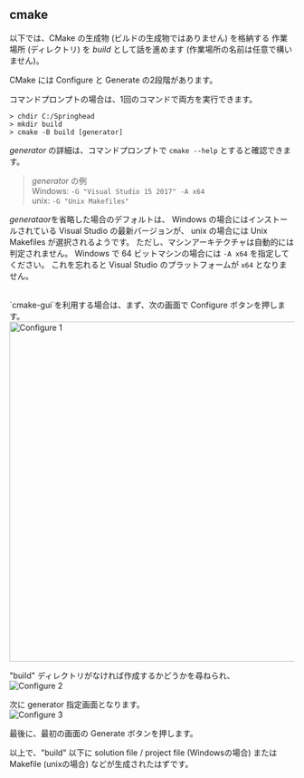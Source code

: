 ## cmake

以下では、CMake の生成物 (ビルドの生成物ではありません) を格納する
作業場所 (ディレクトリ) を *build* として話を進めます
(作業場所の名前は任意で構いません)。

CMake には Configure と Generate の2段階があります。

コマンドプロンプトの場合は、1回のコマンドで両方を実行できます。
```
> chdir C:/Springhead
> mkdir build
> cmake -B build [generator]
```

<a id="generator"></a>
*generator* の詳細は、コマンドプロンプトで `cmake --help` とすると確認できます。

> *generator* の例<br>
Windows: `-G "Visual Studio 15 2017" -A x64`<br>
unix:    `-G "Unix Makefiles"`

*generataor*を省略した場合のデフォルトは、
Windows の場合にはインストールされている Visual Studio の最新バージョンが、
unix の場合には Unix Makefiles が選択されるようです。 
ただし、マシンアーキテクチャは自動的には判定されません。
Windows で 64 ビットマシンの場合には `-A x64` を指定してください。
これを忘れると Visual Studio のプラットフォームが `x64` となりません。

<br>
`cmake-gui`を利用する場合は、まず、次の画面で Configure ボタンを押します。
<img src="/fig/CmakeConfigure1.jpg" width="600px" alt="Configure 1">

"build" ディレクトリがなければ作成するかどうかを尋ねられ、<br>
![Configure 2](/fig/CmakeConfigure2.jpg)

次に generator 指定画面となります。<br>
![Configure 3](/fig/CmakeConfigure3.jpg)

最後に、最初の画面の Generate ボタンを押します。

以上で、"build" 以下に solution file / project file (Windowsの場合)
または Makefile (unixの場合) などが生成されたはずです。

